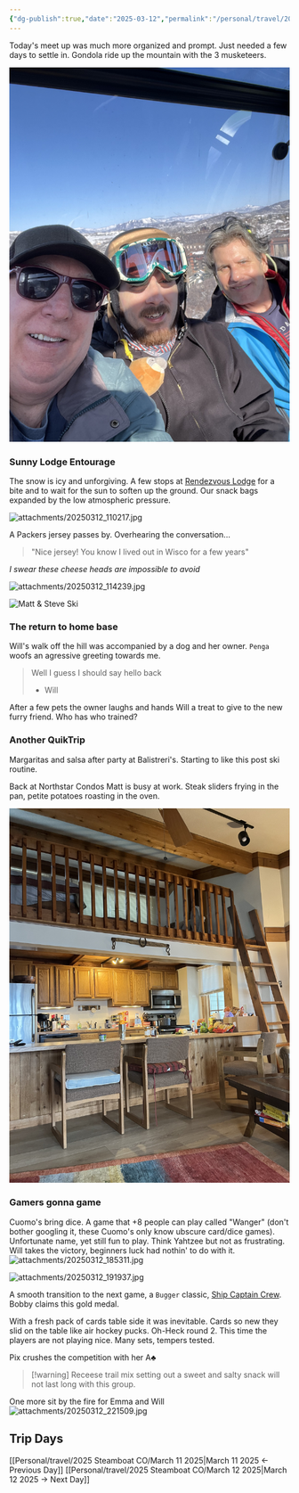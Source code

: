 ```yaml
---
{"dg-publish":true,"date":"2025-03-12","permalink":"/personal/travel/2025-steamboat-co/march-12-2025/","dgPassFrontmatter":true}
---
```


Today's meet up was much more organized and prompt. Just needed a few days to settle in. Gondola ride up the mountain with the 3 musketeers.

![attachments/IMG_6368.jpg](/img/user/attachments/IMG_6368.jpg)
### Sunny Lodge Entourage
The snow is icy and unforgiving. A few stops at [Rendezvous Lodge](https://www.steamboat.com/things-to-do/dining/rendezvous-food-court) for a bite and to wait for the sun to soften up the ground. Our snack bags expanded by the low atmospheric pressure.

![attachments/20250312_110217.jpg](/img/user/attachments/20250312_110217.jpg)

A Packers jersey passes by. Overhearing the conversation...

> "Nice jersey! You know I lived out in Wisco for a few years"

*I swear these cheese heads are impossible to avoid*

![attachments/20250312_114239.jpg](/img/user/attachments/20250312_114239.jpg)

![Matt & Steve Ski](https://youtu.be/OhSLpSh2sNg)
### The return to home base
Will's walk off the hill was accompanied by a dog and her owner. `Penga` woofs an agressive greeting towards me. 

> Well I guess I should say hello back
> - Will

After a few pets the owner laughs and hands Will a treat to give to the new furry friend. Who has who trained? 

### Another QuikTrip
Margaritas and salsa after party at Balistreri's. Starting to like this post ski routine. 

Back at Northstar Condos Matt is busy at work. Steak sliders frying in the pan, petite potatoes roasting in the oven.

![attachments/IMG_6365.jpg](/img/user/attachments/IMG_6365.jpg)
### Gamers gonna game
Cuomo's bring dice. A game that +8 people can play called "Wanger" (don't bother googling it, these Cuomo's only know ubscure card/dice games). Unfortunate name, yet still fun to play. Think Yahtzee but not as frustrating. Will takes the victory, beginners luck had nothin' to do with it. 
![attachments/20250312_185311.jpg](/img/user/attachments/20250312_185311.jpg)

![attachments/20250312_191937.jpg](/img/user/attachments/20250312_191937.jpg)

A smooth transition to the next game, a `Bugger` classic, [Ship Captain Crew](https://bargames101.com/how-to-play-ship-captain-crew-dice-game/). Bobby claims this gold medal.

With a fresh pack of cards table side it was inevitable. Cards so new they slid on the table like air hockey pucks. Oh-Heck round 2. This time the players are not playing nice. Many sets, tempers tested. 

Pix crushes the competition with her A♣

> [!warning] Receese trail mix
> setting out a sweet and salty snack will not last long with this group. 

One more sit by the fire for Emma and Will
![attachments/20250312_221509.jpg](/img/user/attachments/20250312_221509.jpg)

## Trip Days
[[Personal/travel/2025 Steamboat CO/March 11 2025\|March 11 2025 <- Previous Day]]
[[Personal/travel/2025 Steamboat CO/March 12 2025\|March 12 2025 -> Next Day]]